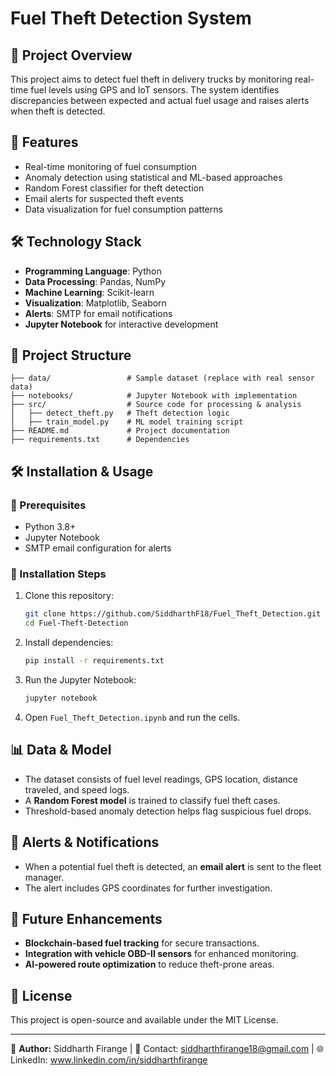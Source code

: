 # Fuel Theft Detection System

## 📌 Project Overview
This project aims to detect fuel theft in delivery trucks by monitoring real-time fuel levels using GPS and IoT sensors. The system identifies discrepancies between expected and actual fuel usage and raises alerts when theft is detected.

## 🚀 Features
- Real-time monitoring of fuel consumption
- Anomaly detection using statistical and ML-based approaches
- Random Forest classifier for theft detection
- Email alerts for suspected theft events
- Data visualization for fuel consumption patterns

## 🛠️ Technology Stack
- **Programming Language**: Python
- **Data Processing**: Pandas, NumPy
- **Machine Learning**: Scikit-learn
- **Visualization**: Matplotlib, Seaborn
- **Alerts**: SMTP for email notifications
- **Jupyter Notebook** for interactive development

## 📂 Project Structure
```
├── data/                 # Sample dataset (replace with real sensor data)
├── notebooks/            # Jupyter Notebook with implementation
├── src/                  # Source code for processing & analysis
│   ├── detect_theft.py   # Theft detection logic
│   ├── train_model.py    # ML model training script
├── README.md             # Project documentation
├── requirements.txt      # Dependencies
```

## 🛠️ Installation & Usage
### 🔹 Prerequisites
- Python 3.8+
- Jupyter Notebook
- SMTP email configuration for alerts

### 🔹 Installation Steps
1. Clone this repository:
   ```bash
   git clone https://github.com/SiddharthF18/Fuel_Theft_Detection.git
   cd Fuel-Theft-Detection
   ```
2. Install dependencies:
   ```bash
   pip install -r requirements.txt
   ```
3. Run the Jupyter Notebook:
   ```bash
   jupyter notebook
   ```
4. Open `Fuel_Theft_Detection.ipynb` and run the cells.

## 📊 Data & Model
- The dataset consists of fuel level readings, GPS location, distance traveled, and speed logs.
- A **Random Forest model** is trained to classify fuel theft cases.
- Threshold-based anomaly detection helps flag suspicious fuel drops.

## 📧 Alerts & Notifications
- When a potential fuel theft is detected, an **email alert** is sent to the fleet manager.
- The alert includes GPS coordinates for further investigation.

## 📌 Future Enhancements
- **Blockchain-based fuel tracking** for secure transactions.
- **Integration with vehicle OBD-II sensors** for enhanced monitoring.
- **AI-powered route optimization** to reduce theft-prone areas.

## 📜 License
This project is open-source and available under the MIT License.

---
🔗 **Author:** Siddharth Firange | 📧 Contact: siddharthfirange18@gmail.com | 🌐 LinkedIn: www.linkedin.com/in/siddharthfirange

